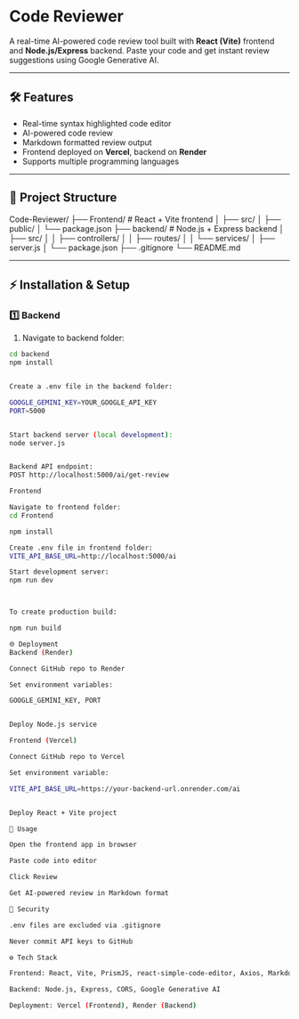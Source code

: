 # Code Reviewer

A real-time AI-powered code review tool built with **React (Vite)** frontend and **Node.js/Express** backend. Paste your code and get instant review suggestions using Google Generative AI.

---

## 🛠 Features

- Real-time syntax highlighted code editor
- AI-powered code review
- Markdown formatted review output
- Frontend deployed on **Vercel**, backend on **Render**
- Supports multiple programming languages

---

## 📂 Project Structure


Code-Reviewer/
├── Frontend/ # React + Vite frontend
│ ├── src/
│ ├── public/
│ └── package.json
├── backend/ # Node.js + Express backend
│ ├── src/
│ │ ├── controllers/
│ │ ├── routes/
│ │ └── services/
│ ├── server.js
│ └── package.json
├── .gitignore
└── README.md




---

## ⚡ Installation & Setup

### 1️⃣ Backend

1. Navigate to backend folder:
```bash
cd backend
npm install


Create a .env file in the backend folder:

GOOGLE_GEMINI_KEY=YOUR_GOOGLE_API_KEY
PORT=5000


Start backend server (local development):
node server.js


Backend API endpoint:
POST http://localhost:5000/ai/get-review

Frontend

Navigate to frontend folder:
cd Frontend

npm install

Create .env file in frontend folder:
VITE_API_BASE_URL=http://localhost:5000/ai

Start development server:
npm run dev



To create production build:

npm run build

🌐 Deployment
Backend (Render)

Connect GitHub repo to Render

Set environment variables:

GOOGLE_GEMINI_KEY, PORT


Deploy Node.js service

Frontend (Vercel)

Connect GitHub repo to Vercel

Set environment variable:

VITE_API_BASE_URL=https://your-backend-url.onrender.com/ai


Deploy React + Vite project

🧩 Usage

Open the frontend app in browser

Paste code into editor

Click Review

Get AI-powered review in Markdown format

🔐 Security

.env files are excluded via .gitignore

Never commit API keys to GitHub

⚙️ Tech Stack

Frontend: React, Vite, PrismJS, react-simple-code-editor, Axios, Markdown rendering

Backend: Node.js, Express, CORS, Google Generative AI

Deployment: Vercel (Frontend), Render (Backend)
